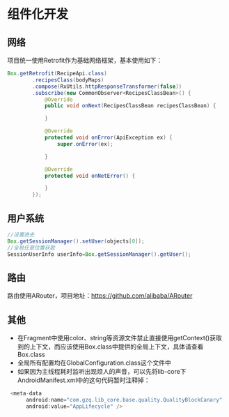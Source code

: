 # 组件化开发

## 网络

项目统一使用Retrofit作为基础网络框架，基本使用如下：
```java
Box.getRetrofit(RecipeApi.class)
        .recipesClass(bodyMaps)
        .compose(RxUtils.httpResponseTransformer(false))
        .subscribe(new CommonObserver<RecipesClassBean>() {
            @Override
            public void onNext(RecipesClassBean recipesClassBean) {

            }

            @Override
            protected void onError(ApiException ex) {
                super.onError(ex);

            }

            @Override
            protected void onNetError() {

            }
        });
```

## 用户系统

```java
//设置进去
Box.getSessionManager().setUser(objects[0]);
//全局任意位置获取
SessionUserInfo userInfo=Box.getSessionManager().getUser();
```

## 路由
路由使用ARouter，项目地址：https://github.com/alibaba/ARouter

## 其他
- 在Fragment中使用color、string等资源文件禁止直接使用getContext()获取到的上下文，而应该使用Box.class中提供的全局上下文，具体请查看Box.class
- 全局所有配置均在GlobalConfiguration.class这个文件中
- 如果因为主线程耗时监听出现烦人的声音，可以先将lib-core下AndroidManifest.xml中的这句代码暂时注释掉：
```java
 <meta-data
      android:name="com.gzq.lib_core.base.quality.QualityBlockCanary"
      android:value="AppLifecycle" />
```